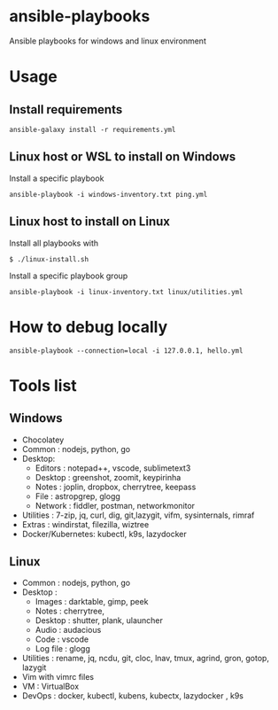 # ansible-playbooks

Ansible playbooks for windows and linux environment

# Usage

## Install requirements
```
ansible-galaxy install -r requirements.yml
```

## Linux host or WSL to install on Windows

Install a specific playbook
```
ansible-playbook -i windows-inventory.txt ping.yml
```

## Linux host to install on Linux

Install all playbooks with
```
$ ./linux-install.sh
```

Install a specific playbook group
```
ansible-playbook -i linux-inventory.txt linux/utilities.yml
```
# How to debug locally

```
ansible-playbook --connection=local -i 127.0.0.1, hello.yml
```
# Tools list

## Windows
- Chocolatey
- Common : nodejs, python, go
- Desktop:     
    - Editors : notepad++, vscode, sublimetext3
    - Desktop : greenshot, zoomit, keypirinha
    - Notes   : joplin, dropbox, cherrytree, keepass
    - File    : astropgrep,  glogg
    - Network : fiddler, postman, networkmonitor
- Utilities : 7-zip, jq, curl, dig, git,lazygit, vifm, sysinternals, rimraf
- Extras : windirstat, filezilla, wiztree
- Docker/Kubernetes: kubectl, k9s, lazydocker

## Linux
- Common : nodejs, python, go
- Desktop : 
    - Images   : darktable, gimp, peek
    - Notes    : cherrytree, 
    - Desktop  : shutter, plank, ulauncher
    - Audio    : audacious
    - Code     : vscode 
    - Log file : glogg
- Utilities : rename, jq, ncdu, git, cloc, lnav, tmux, agrind, gron, gotop, lazygit
- Vim with vimrc files
- VM : VirtualBox
- DevOps : docker, kubectl, kubens, kubectx, lazydocker , k9s

